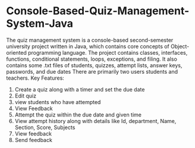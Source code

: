# Console-Based-Quiz-Management-System-Java
The quiz management system is a console-based second-semester university project written in Java, which contains core concepts of Object-oriented programming language. The project contains classes, interfaces, functions, conditional statements, loops, exceptions, and filing. It also contains some .txt files of students, quizzes, attempt lists, answer keys, passwords, and due dates There are primarily two users students and teachers. Key Features:
1.	Create a quiz along with a timer and set the due date
2.	Edit quiz
3.	view students who have attempted
4.	View Feedback
5.	Attempt the quiz within the due date and given time
6.	View attempt history along with details like Id, department, Name, Section, Score, Subjects
7.	View feedback
8.	Send feedback


